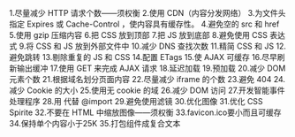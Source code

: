 1.尽量减少 HTTP 请求个数——须权衡
2.使用 CDN（内容分发网络）
3.为文件头指定 Expires 或 Cache-Control ，使内容具有缓存性。
4.避免空的 src 和 href
5.使用 gzip 压缩内容
6.把 CSS 放到顶部
7.把 JS 放到底部
8.避免使用 CSS 表达式
9.将 CSS 和 JS 放到外部文件中
10.减少 DNS 查找次数
11.精简 CSS 和 JS
12.避免跳转
13.剔除重复的 JS 和 CSS
14.配置 ETags
15.使 AJAX 可缓存
16.尽早刷新输出缓冲
17.使用 GET 来完成 AJAX 请求
18.延迟加载
19.预加载
20.减少 DOM 元素个数
21.根据域名划分页面内容
22.尽量减少 iframe 的个数
23.避免 404
24.减少 Cookie 的大小
25.使用无 cookie 的域
26.减少 DOM 访问
27.开发智能事件处理程序
28.用 <link> 代替 @import
29.避免使用滤镜
30.优化图像
31.优化 CSS Spirite
32.不要在 HTML 中缩放图像——须权衡
33.favicon.ico要小而且可缓存
34.保持单个内容小于25K
35.打包组件成复合文本

